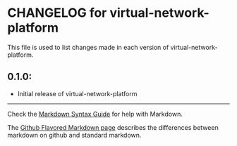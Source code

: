 # CHANGELOG for virtual-network-platform

This file is used to list changes made in each version of virtual-network-platform.

## 0.1.0:

* Initial release of virtual-network-platform

- - - 
Check the [Markdown Syntax Guide](http://daringfireball.net/projects/markdown/syntax) for help with Markdown.

The [Github Flavored Markdown page](http://github.github.com/github-flavored-markdown/) describes the differences between markdown on github and standard markdown.
